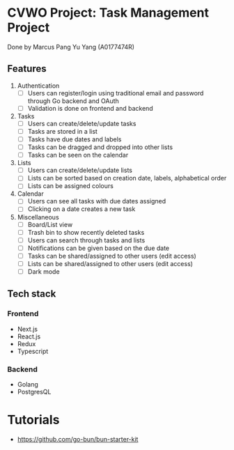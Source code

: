 # CVWO Project: Task Management Project

Done by Marcus Pang Yu Yang (A0177474R)

## Features

1. Authentication
   - [ ] Users can register/login using traditional email and password through Go backend and OAuth
   - [ ] Validation is done on frontend and backend
2. Tasks
   - [ ] Users can create/delete/update tasks
   - [ ] Tasks are stored in a list
   - [ ] Tasks have due dates and labels
   - [ ] Tasks can be dragged and dropped into other lists
   - [ ] Tasks can be seen on the calendar
3. Lists
   - [ ] Users can create/delete/update lists
   - [ ] Lists can be sorted based on creation date, labels, alphabetical order
   - [ ] Lists can be assigned colours
4. Calendar
   - [ ] Users can see all tasks with due dates assigned
   - [ ] Clicking on a date creates a new task
5. Miscellaneous
   - [ ] Board/List view
   - [ ] Trash bin to show recently deleted tasks
   - [ ] Users can search through tasks and lists
   - [ ] Notifications can be given based on the due date
   - [ ] Tasks can be shared/assigned to other users (edit access)
   - [ ] Lists can be shared/assigned to other users (edit access)
   - [ ] Dark mode

## Tech stack

### Frontend

- Next.js
- React.js
- Redux
- Typescript

### Backend

- Golang
- PostgresQL

# Tutorials

- https://github.com/go-bun/bun-starter-kit
